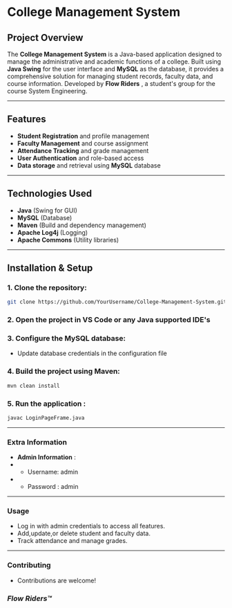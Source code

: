 # College Management System

## Project Overview
The **College Management System** is a Java-based application designed to manage the administrative and academic functions of a college. Built using **Java Swing** for the user interface and **MySQL** as the database, it provides a comprehensive solution for managing student records, faculty data, and course information. Developed by **Flow Riders** , a student's group for the course System Engineering.

---
## Features
- **Student Registration** and profile management
- **Faculty Management** and course assignment
- **Attendance Tracking** and grade management
- **User Authentication** and role-based access
- **Data storage** and retrieval using **MySQL** database
---
## Technologies Used
- **Java** (Swing for GUI)
- **MySQL** (Database)
- **Maven** (Build and dependency management)
- **Apache Log4j** (Logging)
- **Apache Commons** (Utility libraries)
---
## Installation & Setup

### 1. Clone the repository:
```bash
git clone https://github.com/YourUsername/College-Management-System.git
``````

### 2.  Open the project in VS Code or any Java supported IDE's  


### 3.  Configure the MySQL database:
- Update database credentials in the configuration file 

### 4.  Build the project using Maven: 
```bash
mvn clean install
``````

### 5.  Run the application : 
```bash
javac LoginPageFrame.java
``````

---

### Extra Information 
- **Admin Information** : 
- - Username: admin
- - Password : admin
- - -

### Usage
- Log in with admin credentials to access all features.
- Add,update,or delete student and faculty data.
- Track attendance and manage grades.
----
### Contributing
- Contributions are welcome!


###
###
###
###
### _Flow Riders™_